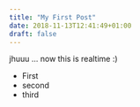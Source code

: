 ```yaml
---
title: "My First Post"
date: 2018-11-13T12:41:49+01:00
draft: false
---
```


jhuuu ... now this is realtime :)

- First
- second
- third
